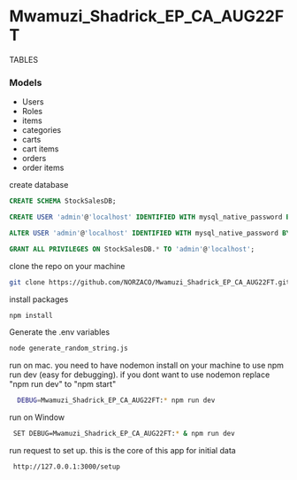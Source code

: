# Mwamuzi_Shadrick_EP_CA_AUG22FT


TABLES
### Models
* Users
* Roles
* items
* categories
* carts
* cart items
* orders
* order items


create database
```sql
CREATE SCHEMA StockSalesDB;

CREATE USER 'admin'@'localhost' IDENTIFIED WITH mysql_native_password BY 'P@ssw0rd';

ALTER USER 'admin'@'localhost' IDENTIFIED WITH mysql_native_password BY 'P@ssw0rd';

GRANT ALL PRIVILEGES ON StockSalesDB.* TO 'admin'@'localhost';
```
clone the repo on your machine
```bash
git clone https://github.com/NORZACO/Mwamuzi_Shadrick_EP_CA_AUG22FT.git
```
install packages

```bash
npm install
```


Generate the .env variables 

```bash
node generate_random_string.js
```
run on mac. you need to have nodemon install on your machine to use npm run dev (easy for debugging).
if you dont want to use nodemon replace "npm run dev" to "npm start"

```bash
  DEBUG=Mwamuzi_Shadrick_EP_CA_AUG22FT:* npm run dev
```
run on Window
```bash
 SET DEBUG=Mwamuzi_Shadrick_EP_CA_AUG22FT:* & npm run dev
```

run request to set up. this is the core of this app for initial data
```bash
 http://127.0.0.1:3000/setup
```
